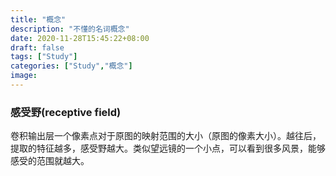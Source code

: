 ```yaml
---
title: "概念"
description: "不懂的名词概念"
date: 2020-11-28T15:45:22+08:00
draft: false
tags: ["Study"]
categories: ["Study","概念"]
image:
---
```


### 感受野(receptive field)
卷积输出层一个像素点对于原图的映射范围的大小（原图的像素大小）。越往后，提取的特征越多，感受野越大。类似望远镜的一个小点，可以看到很多风景，能够感受的范围就越大。

